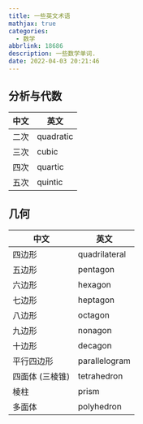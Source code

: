 ```yaml
---
title: 一些英文术语
mathjax: true
categories:
  - 数学
abbrlink: 18686
description: 一些数学单词.
date: 2022-04-03 20:21:46
---
```

## 分析与代数
中文|英文
---|---
二次|quadratic
三次|cubic
四次|quartic
五次|quintic

## 几何
中文|英文
---|---
四边形|quadrilateral
五边形|pentagon
六边形|hexagon
七边形|heptagon
八边形|octagon
九边形|nonagon
十边形|decagon
平行四边形|parallelogram
四面体 (三棱锥)|tetrahedron
棱柱|prism
多面体|polyhedron